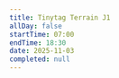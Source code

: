 ```yaml
---
title: Tinytag Terrain J1
allDay: false
startTime: 07:00
endTime: 18:30
date: 2025-11-03
completed: null
---
```

